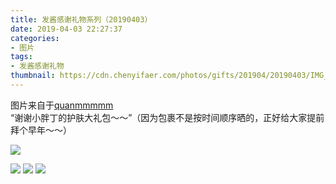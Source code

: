 ```yaml
---
title: 发酱感谢礼物系列（20190403）
date: 2019-04-03 22:27:37
categories:
- 图片
tags:
- 发酱感谢礼物
thumbnail: https://cdn.chenyifaer.com/photos/gifts/201904/20190403/IMG_5882.JPG
---
```


图片来自于<a href="https://weibo.com/p/1005051720171447" target="_blank">quanmmmmm</a><br/> “谢谢小胖丁的护肤大礼包～～”（因为包裹不是按时间顺序晒的，正好给大家提前拜个早年～～）

![](https://cdn.chenyifaer.com/photos/gifts/201904/20190403/IMG_5882.JPG)

<!--more-->

![](https://cdn.chenyifaer.com/photos/gifts/201904/20190403/IMG_5883.JPG)
![](https://cdn.chenyifaer.com/photos/gifts/201904/20190403/IMG_5884.JPG)
![](https://cdn.chenyifaer.com/photos/gifts/201904/20190403/IMG_5885.JPG)
